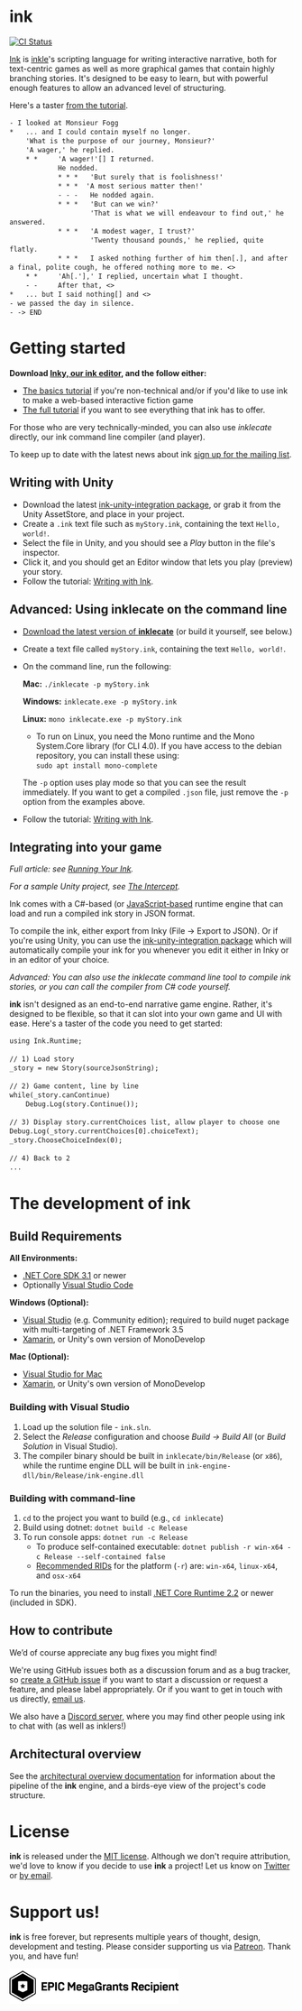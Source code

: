 # ink

[![CI Status](http://img.shields.io/travis/inkle/ink.svg?style=flat)](https://travis-ci.org/inkle/ink)

[Ink](http://www.inklestudios.com/ink) is [inkle](http://www.inklestudios.com/)'s scripting language for writing interactive narrative, both for text-centric games as well as more graphical games that contain highly branching stories. It's designed to be easy to learn, but with powerful enough features to allow an advanced level of structuring.

Here's a taster [from the tutorial](https://github.com/inkle/ink/blob/master/Documentation/WritingWithInk.md).

    - I looked at Monsieur Fogg 
    *   ... and I could contain myself no longer.
        'What is the purpose of our journey, Monsieur?'
        'A wager,' he replied.
        * *     'A wager!'[] I returned.
                He nodded. 
                * * *   'But surely that is foolishness!'
                * * *  'A most serious matter then!'
                - - -   He nodded again.
                * * *   'But can we win?'
                        'That is what we will endeavour to find out,' he answered.
                * * *   'A modest wager, I trust?'
                        'Twenty thousand pounds,' he replied, quite flatly.
                * * *   I asked nothing further of him then[.], and after a final, polite cough, he offered nothing more to me. <>
        * *     'Ah[.'],' I replied, uncertain what I thought.
        - -     After that, <>
    *   ... but I said nothing[] and <> 
    - we passed the day in silence.
    - -> END



# Getting started

**Download [Inky, our ink editor](https://github.com/inkle/inky), and the follow either:**

 * [The basics tutorial](https://www.inklestudios.com/ink/web-tutorial/) if you're non-technical and/or if you'd like to use ink to make a web-based interactive fiction game
 *  [The full tutorial](https://github.com/inkle/ink/blob/master/Documentation/WritingWithInk.md) if you want to see everything that ink has to offer.


For those who are very technically-minded, you can also use *inklecate* directly, our ink command line compiler (and player).

To keep up to date with the latest news about ink [sign up for the mailing list](http://www.inklestudios.com/ink#signup).

## Writing with Unity

* Download the latest [ink-unity-integration package](https://github.com/inkle/ink-unity-integration), or grab it from the Unity AssetStore, and place in your project.
* Create a `.ink` text file such as `myStory.ink`, containing the text `Hello, world!`.
* Select the file in Unity, and you should see a *Play* button in the file's inspector.
* Click it, and you should get an Editor window that lets you play (preview) your story.
* Follow the tutorial: [Writing with Ink](https://github.com/inkle/ink/blob/master/Documentation/WritingWithInk.md).

## Advanced: Using inklecate on the command line

 * [Download the latest version of **inklecate**](https://github.com/inkle/ink/releases) (or build it yourself, see below.)
 * Create a text file called `myStory.ink`, containing the text `Hello, world!`.
 * On the command line, run the following:

    **Mac:** `./inklecate -p myStory.ink`
    
    **Windows:** `inklecate.exe -p myStory.ink`
    
    **Linux:** `mono inklecate.exe -p myStory.ink`
    
    * To run on Linux, you need the Mono runtime and the Mono System.Core library (for CLI 4.0). If you have access to the debian repository, you can install these using: <br>
    `sudo apt install mono-complete`

    The `-p` option uses play mode so that you can see the result immediately. If you want to get a compiled `.json` file, just remove the `-p` option from the examples above.
    
 * Follow the tutorial: [Writing with Ink](https://github.com/inkle/ink/blob/master/Documentation/WritingWithInk.md).

## Integrating into your game

*Full article: see [Running Your Ink](https://github.com/inkle/ink/blob/master/Documentation/RunningYourInk.md).*

*For a sample Unity project, see [The Intercept](http://www.inklestudios.com/ink/theintercept).*

Ink comes with a C#-based (or [JavaScript-based](https://www.github.com/y-lohse/inkjs) runtime engine that can load and run a compiled ink story in JSON format.

To compile the ink, either export from Inky (File -> Export to JSON). Or if you're using Unity, you can use the [ink-unity-integration package](https://github.com/inkle/ink-unity-integration) which will automatically compile your ink for you whenever you edit it either in Inky or in an editor of your choice.

*Advanced: You can also use the inklecate command line tool to compile ink stories, or you can call the compiler from C# code yourself.*

**ink** isn't designed as an end-to-end narrative game engine. Rather, it's designed to be flexible, so that it can slot into your own game and UI with ease. Here's a taster of the code you need to get started:

    using Ink.Runtime;
    
    // 1) Load story
    _story = new Story(sourceJsonString);
    
    // 2) Game content, line by line
    while(_story.canContinue)
        Debug.Log(story.Continue());
    
    // 3) Display story.currentChoices list, allow player to choose one
    Debug.Log(_story.currentChoices[0].choiceText);
    _story.ChooseChoiceIndex(0);
    
    // 4) Back to 2
    ...



# The development of ink

## Build Requirements

**All Environments:**
 * [.NET Core SDK 3.1](https://dotnet.microsoft.com/download) or newer
 * Optionally [Visual Studio Code](https://code.visualstudio.com/)


**Windows (Optional):**
    
 * [Visual Studio](https://www.visualstudio.com/) (e.g. Community edition); required to build nuget package with multi-targeting of .NET Framework 3.5
 * [Xamarin](https://xamarin.com/download), or Unity's own version of MonoDevelop
   
**Mac (Optional):**
    
 * [Visual Studio for Mac](https://www.visualstudio.com/)
 * [Xamarin](https://xamarin.com/download), or Unity's own version of MonoDevelop

### Building with Visual Studio

1. Load up the solution file - `ink.sln`.
2. Select the *Release* configuration and choose *Build -> Build All* (or *Build Solution* in Visual Studio).
3. The compiler binary should be built in `inklecate/bin/Release` (or `x86`), while the runtime engine DLL will be built in `ink-engine-dll/bin/Release/ink-engine.dll`

### Building with command-line

1. `cd` to the project you want to build (e.g., `cd inklecate`)
2. Build using dotnet: `dotnet build -c Release`
3. To run console apps: `dotnet run -c Release`
    * To produce self-contained executable: `dotnet publish -r win-x64 -c Release --self-contained false`
    * [Recommended RIDs](https://docs.microsoft.com/en-us/dotnet/core/rid-catalog) for the platform (`-r`) are: `win-x64`, `linux-x64`, and `osx-x64`


To run the binaries, you need to install [.NET Core Runtime 2.2]((https://dotnet.microsoft.com/download)) or newer (included in SDK).

## How to contribute

We’d of course appreciate any bug fixes you might find!

We're using GitHub issues both as a discussion forum and as a bug tracker, so [create a GitHub issue](https://github.com/inkle/ink/issues/new) if you want to start a discussion or request a feature, and please label appropriately. Or if you want to get in touch with us directly, [email us](mailto:info@inklestudios.com).

We also have a [Discord server](https://discord.gg/inkle), where you may find other people using ink to chat with (as well as inklers!)

## Architectural overview

See the [architectural overview documentation](https://github.com/inkle/ink/blob/master/Documentation/ArchitectureAndDevOverview.md) for information about the pipeline of the **ink** engine, and a birds-eye view of the project's code structure.

# License

**ink** is released under the [MIT license](https://github.com/inkle/ink/blob/master/LICENSE.txt). Although we don't require attribution, we'd love to know if you decide to use **ink** a project! Let us know on [Twitter](http://www.twitter.com/inkleStudios) or [by email](mailto:info@inklestudios.com).

# Support us!

**ink** is free forever, but represents multiple years of thought, design, development and testing. Please consider supporting us via [Patreon](http://www.patreon.com/inkle). Thank you, and have fun!

![](Epic_MegaGrants_Recipient_logo_horizontal.png)

